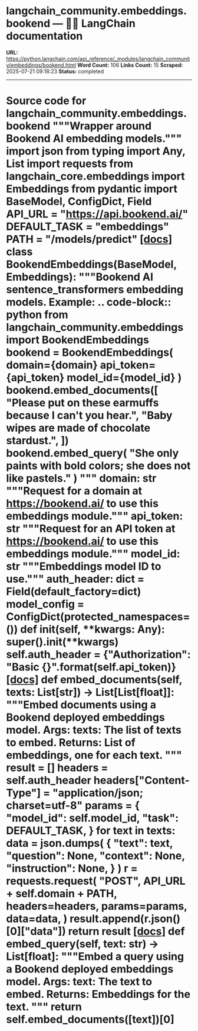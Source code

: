 # langchain_community.embeddings.bookend — 🦜🔗 LangChain  documentation

**URL:** https://python.langchain.com/api_reference/_modules/langchain_community/embeddings/bookend.html
**Word Count:** 106
**Links Count:** 15
**Scraped:** 2025-07-21 09:18:23
**Status:** completed

---

# Source code for langchain\_community.embeddings.bookend               """Wrapper around Bookend AI embedding models."""          import json     from typing import Any, List          import requests     from langchain_core.embeddings import Embeddings     from pydantic import BaseModel, ConfigDict, Field          API_URL = "https://api.bookend.ai/"     DEFAULT_TASK = "embeddings"     PATH = "/models/predict"                              [[docs]](https://python.langchain.com/api_reference/community/embeddings/langchain_community.embeddings.bookend.BookendEmbeddings.html#langchain_community.embeddings.bookend.BookendEmbeddings)     class BookendEmbeddings(BaseModel, Embeddings):         """Bookend AI sentence_transformers embedding models.              Example:             .. code-block:: python                      from langchain_community.embeddings import BookendEmbeddings                      bookend = BookendEmbeddings(                     domain={domain}                     api_token={api_token}                     model_id={model_id}                 )                 bookend.embed_documents([                     "Please put on these earmuffs because I can't you hear.",                     "Baby wipes are made of chocolate stardust.",                 ])                 bookend.embed_query(                     "She only paints with bold colors; she does not like pastels."                 )         """              domain: str         """Request for a domain at https://bookend.ai/ to use this embeddings module."""         api_token: str         """Request for an API token at https://bookend.ai/ to use this embeddings module."""         model_id: str         """Embeddings model ID to use."""         auth_header: dict = Field(default_factory=dict)              model_config = ConfigDict(protected_namespaces=())              def __init__(self, **kwargs: Any):             super().__init__(**kwargs)             self.auth_header = {"Authorization": "Basic {}".format(self.api_token)}                         [[docs]](https://python.langchain.com/api_reference/community/embeddings/langchain_community.embeddings.bookend.BookendEmbeddings.html#langchain_community.embeddings.bookend.BookendEmbeddings.embed_documents)         def embed_documents(self, texts: List[str]) -> List[List[float]]:             """Embed documents using a Bookend deployed embeddings model.                  Args:                 texts: The list of texts to embed.                  Returns:                 List of embeddings, one for each text.             """             result = []             headers = self.auth_header             headers["Content-Type"] = "application/json; charset=utf-8"             params = {                 "model_id": self.model_id,                 "task": DEFAULT_TASK,             }                  for text in texts:                 data = json.dumps(                     {                         "text": text,                         "question": None,                         "context": None,                         "instruction": None,                     }                 )                 r = requests.request(                     "POST",                     API_URL + self.domain + PATH,                     headers=headers,                     params=params,                     data=data,                 )                 result.append(r.json()[0]["data"])                  return result                                        [[docs]](https://python.langchain.com/api_reference/community/embeddings/langchain_community.embeddings.bookend.BookendEmbeddings.html#langchain_community.embeddings.bookend.BookendEmbeddings.embed_query)         def embed_query(self, text: str) -> List[float]:             """Embed a query using a Bookend deployed embeddings model.                  Args:                 text: The text to embed.                  Returns:                 Embeddings for the text.             """             return self.embed_documents([text])[0]